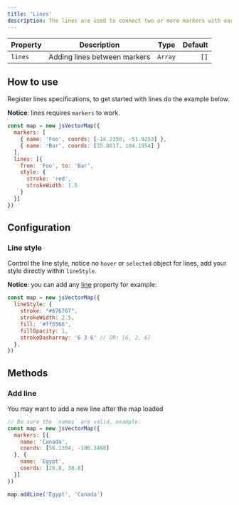 ```yaml
---
title: 'Lines'
description: The lines are used to connect two or more markers with each other.
---
```


| Property      | Description    | Type          | Default       |
| :------------ | :-----------:  | :-----------: | ------------: |
| `lines`       | Adding lines between markers   | `Array`       | `[]`          |

## How to use
Register lines specifications, to get started with lines do the example below.

**Notice**: lines requires `markers` to work.

```js
const map = new jsVectorMap({ 
  markers: [
    { name: 'Foo', coords: [-14.2350, -51.9253] },
    { name: 'Bar', coords: [35.8617, 104.1954] }
  ],
  lines: [{
    from: 'Foo', to: 'Bar',
    style: {
      stroke: 'red',
      strokeWidth: 1.5
    }
  }]
})
```

## Configuration

### Line style
Control the line style, notice no `hover` or `selected` object for lines, add your style directly within `lineStyle`.

**Notice**: you can add any [line](https://developer.mozilla.org/en-US/docs/Web/SVG/Element/line) property for example:

```js
const map = new jsVectorMap({ 
  lineStyle: {
    stroke: "#676767",
    strokeWidth: 2.5,
    fill: '#ff5566',
    fillOpacity: 1,
    strokeDasharray: '6 3 6' // OR: [6, 2, 6]
  },
})
```

## Methods

### Add line
You may want to add a new line after the map loaded

```js
// Be sure the `names` are valid, example:
const map = new jsVectorMap({
  markers: [{
    name: 'Canada',
    coords: [56.1304, -106.3468]
  }, {
    name: 'Egypt',
    coords: [26.8, 30.8]
  }]
})

map.addLine('Egypt', 'Canada')
```